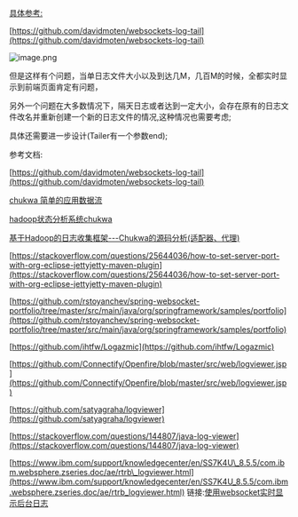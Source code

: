[具体参考:](https://github.com/davidmoten/websockets-log-tail)

[https://github.com/davidmoten/websockets-log-tail](https://github.com/davidmoten/websockets-log-tail)

![image.png](https://bbs-img.huaweicloud.com/blogs/img/1551334814382173.png "1551334814382173.png")

但是这样有个问题，当单日志文件大小以及到达几M，几百M的时候，全都实时显示到前端页面肯定有问题，

另外一个问题在大多数情况下，隔天日志或者达到一定大小，会存在原有的日志文件改名并重新创建一个新的日志文件的情况,这种情况也需要考虑;

具体还需要进一步设计(Tailer有一个参数end);

参考文档:

[https://github.com/davidmoten/websockets-log-tail](https://github.com/davidmoten/websockets-log-tail)

[chukwa 简单的应用数据流](https://blog.csdn.net/xiewenbo/article/details/21733361)

[hadoop状态分析系统chukwa](https://blog.csdn.net/anghlq/article/details/6271820)

[基于Hadoop的日志收集框架---Chukwa的源码分析(适配器、代理)](https://blog.csdn.net/ruidongliu/article/details/8705898)

[https://stackoverflow.com/questions/25644036/how-to-set-server-port-with-org-eclipse-jettyjetty-maven-plugin](https://stackoverflow.com/questions/25644036/how-to-set-server-port-with-org-eclipse-jettyjetty-maven-plugin)

[https://github.com/rstoyanchev/spring-websocket-portfolio/tree/master/src/main/java/org/springframework/samples/portfolio](https://github.com/rstoyanchev/spring-websocket-portfolio/tree/master/src/main/java/org/springframework/samples/portfolio)

[https://github.com/ihtfw/Logazmic](https://github.com/ihtfw/Logazmic)

[https://github.com/Connectify/Openfire/blob/master/src/web/logviewer.jsp](https://github.com/Connectify/Openfire/blob/master/src/web/logviewer.jsp)

[https://github.com/satyagraha/logviewer](https://github.com/satyagraha/logviewer)

[https://stackoverflow.com/questions/144807/java-log-viewer](https://stackoverflow.com/questions/144807/java-log-viewer)

[https://www.ibm.com/support/knowledgecenter/en/SS7K4U\_8.5.5/com.ibm.websphere.zseries.doc/ae/rtrb\_logviewer.html](https://www.ibm.com/support/knowledgecenter/en/SS7K4U_8.5.5/com.ibm.websphere.zseries.doc/ae/rtrb_logviewer.html)
链接:[使用websocket实时显示后台日志](https://bbs.huaweicloud.com/blogs/7cbe7bda3b2111e9bd5a7ca23e93a891)